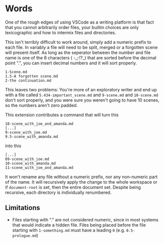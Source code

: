 # Words

One of the rough edges of using VSCode as a writing platform is that fact that you cannot arbitrarily order files, your builtin choices are only lexicographic and how to intermix files and directories.  

This isn't terribly difficult to work around, simply add a numeric prefix to each file.  In variably a file will need to be split, merged or a forgotten scene will present itself.  As long as the seperator between the number and file name is one of the 8 characters ( -,;:!?_) that are sorted before the decimal point ".", you can insert decimal numbers and it will sort properly.

```
1-Scene.md
1.5-A forgotten scene.md
2-the continuation.md
```

This leaves two problems: You're more of an exploratory writer and end up with a file called `5.434-important_scene.md` and `9-scene.md` and `10-scene.md` don't sort properly, and you were sure you weren't going to have 10 scenes, so the numbers aren't zero padded.

This extension contributes a command that will turn this

```
10-scene_with_joe_and_amanda.md
[...]
9-scene_with_joe.md
9.5-scene_with_amanda.md
```
into this
```
[...]
09-scene_with_joe.md
10-scene_with_amanda.md
11-scene_with_joe_and_amanda.md
```

It won't rename any file without a numeric prefix, nor any non-numeric part of the name.  It will recursively apply the change to the whole workspace or if `document-root` is set, then the entire document set.  Despite being recursive, each directory is individually renumbered.


## Limitations

* Files starting with "." are not considered numeric, since in most systems that would indicate a hidden file.  Files being placed before the file starting with `1-something.md` must have a leading `0` (e.g. `0.5-prologue.md`)